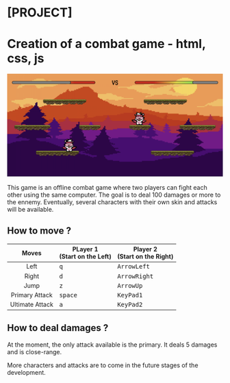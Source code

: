 # [PROJECT]

# Creation of a combat game - html, css, js

![Game](game.png)

This game is an offline combat game where two players can fight each other using the same computer. The goal is to deal 100 damages or more to the ennemy. Eventually, several characters with their own skin and attacks will be available.

## How to move ?

|    **Moves**    | **PLayer 1 <br/>(Start on the Left)** | **Player 2 <br/>(Start on the Right)** |
|:---------------:|---------------------|----------------------|
|       Left      |          <kbd>q</kbd>           |          <kbd>ArrowLeft</kbd>            |
|      Right      |          <kbd>d</kbd>           |          <kbd>ArrowRight</kbd>            |
|       Jump      |          <kbd>z</kbd>           |          <kbd>ArrowUp</kbd>            |
|  Primary Attack |          <kbd>space</kbd>           |          <kbd>KeyPad1</kbd>            |
| Ultimate Attack |          <kbd>a</kbd>           |          <kbd>KeyPad2</kbd>            |

## How to deal damages ?

At the moment, the only attack available is the primary. It deals 5 damages and is close-range.

More characters and attacks are to come in the future stages of the development.